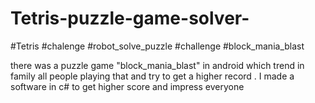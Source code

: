 # Tetris-puzzle-game-solver-
#Tetris #chalenge #robot_solve_puzzle #challenge #block_mania_blast

there was a puzzle game "block_mania_blast" in android which trend in family all people playing that and try to get a higher record .
I made a software in c# to get higher score and impress everyone
